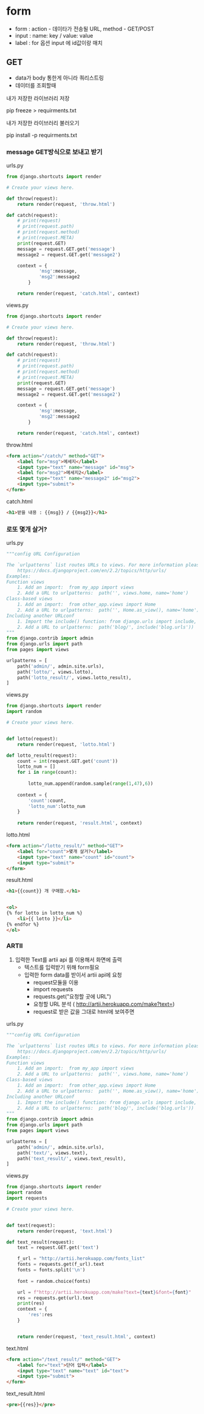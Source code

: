 # form

- form : action - 데이타가 전송될 URL, method - GET/POST
- input : name: key / value: value
- label : for 옵션 input 에 id값이랑 매치



## GET

- data가 body 통한게 아니라 쿼리스트링
- 데이터를 조회할때





내가 저장한 라이브러리 저장

pip freeze > requirments.txt

내가 저장한 라이브러리 불러오기

pip install -p requirments.txt





### message GET방식으로 보내고 받기

urls.py

```python
from django.shortcuts import render

# Create your views here.

def throw(request):
    return render(request, 'throw.html')

def catch(request):
    # print(request)
    # print(request.path)
    # print(request.method)
    # print(request.META)
    print(request.GET)
    message = request.GET.get('message')
    message2 = request.GET.get('message2')

    context = {
            'msg':message,
            'msg2':message2
        }

    return render(request, 'catch.html', context)
```



views.py

```python
from django.shortcuts import render

# Create your views here.

def throw(request):
    return render(request, 'throw.html')

def catch(request):
    # print(request)
    # print(request.path)
    # print(request.method)
    # print(request.META)
    print(request.GET)
    message = request.GET.get('message')
    message2 = request.GET.get('message2')

    context = {
            'msg':message,
            'msg2':message2
        }

    return render(request, 'catch.html', context)
```



throw.html

```html
<form action="/catch/" method="GET">
    <label for="msg">메세지</label>
    <input type="text" name="message" id="msg">
    <label for="msg2">메세지2</label>
    <input type="text" name="message2" id="msg2">
    <input type="submit">
</form>
```

catch.html

```html
<h1>받을 내용 : {{msg}} / {{msg2}}</h1>
```





### 로또 몇개 살거?

urls.py

```python
"""config URL Configuration

The `urlpatterns` list routes URLs to views. For more information please see:
    https://docs.djangoproject.com/en/2.2/topics/http/urls/
Examples:
Function views
    1. Add an import:  from my_app import views
    2. Add a URL to urlpatterns:  path('', views.home, name='home')
Class-based views
    1. Add an import:  from other_app.views import Home
    2. Add a URL to urlpatterns:  path('', Home.as_view(), name='home')
Including another URLconf
    1. Import the include() function: from django.urls import include, path
    2. Add a URL to urlpatterns:  path('blog/', include('blog.urls'))
"""
from django.contrib import admin
from django.urls import path
from pages import views

urlpatterns = [
    path('admin/', admin.site.urls),
	path('lotto/', views.lotto),
    path('lotto_result/', views.lotto_result),
]

```



views.py

```python
from django.shortcuts import render
import random

# Create your views here.


def lotto(request):
    return render(request, 'lotto.html')

def lotto_result(request):
    count = int(request.GET.get('count'))
    lotto_num = []
    for i in range(count):
       
        lotto_num.append(random.sample(range(1,47),6))
    
    context = {
        'count':count,
        'lotto_num':lotto_num
    }
    
    return render(request, 'result.html', context)
```



lotto.html

```html
<form action="/lotto_result/" method="GET">
    <label for="count">몇개 살거?</label>
    <input type="text" name="count" id="count">
    <input type="submit">
</form>
```

result.html

```html
<h1>{{count}} 개 구매함.</h1>


<ol>
{% for lotto in lotto_num %}
    <li>{{ lotto }}</li>
{% endfor %}
</ol>
```





### ARTII

1. 입력한 Text를 artii api 를 이용해서 화면에 출력
   - 텍스트를 입력받기 위해 form필요
   - 입력한 form data를 받이서 artii api에 요청
     - request모듈을 이용
     - import requests
     - requests.get("요청할 곳에 URL")
     - 요청할 URL 분석 ( http://artii.herokuapp.com/make?text=)
     - request로 받은 값을 그대로 html에 보여주면





urls.py

```python
"""config URL Configuration

The `urlpatterns` list routes URLs to views. For more information please see:
    https://docs.djangoproject.com/en/2.2/topics/http/urls/
Examples:
Function views
    1. Add an import:  from my_app import views
    2. Add a URL to urlpatterns:  path('', views.home, name='home')
Class-based views
    1. Add an import:  from other_app.views import Home
    2. Add a URL to urlpatterns:  path('', Home.as_view(), name='home')
Including another URLconf
    1. Import the include() function: from django.urls import include, path
    2. Add a URL to urlpatterns:  path('blog/', include('blog.urls'))
"""
from django.contrib import admin
from django.urls import path
from pages import views

urlpatterns = [
    path('admin/', admin.site.urls),
    path('text/', views.text),
    path('text_result/', views.text_result),
]

```



views.py

```python
from django.shortcuts import render
import random
import requests

# Create your views here.


def text(request):
    return render(request, 'text.html')

def text_result(request):
    text = request.GET.get('text')

    f_url = "http://artii.herokuapp.com/fonts_list"
    fonts = requests.get(f_url).text
    fonts = fonts.split('\n')
    
    font = random.choice(fonts)

    url = f"http://artii.herokuapp.com/make?text={text}&font={font}"
    res = requests.get(url).text
    print(res)
    context = {
        'res':res
    }


    return render(request, 'text_result.html', context)
```





text.html

```html
<form action="/text_result/" method="GET">
    <label for="text">단어 입력</label>
    <input type="text" name="text" id="text">
    <input type="submit">
</form>
```



text_result.html

```html
<pre>{{res}}</pre>
```

